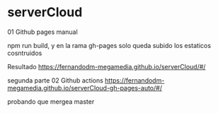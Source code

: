 # serverCloud

01 Github pages manual

npm run build, y en la rama gh-pages solo queda subido los estaticos cosntruidos

Resultado
https://fernandodm-megamedia.github.io/serverCloud/#/

segunda parte 
02 Github actions
https://fernandodm-megamedia.github.io/serverCloud-gh-pages-auto/#/

probando que mergea master
